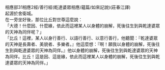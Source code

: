 相應部31相應2經/善行經(乾達婆眾相應/蘊篇/如來記說)(莊春江譯)  
起源於舍衛城。  
在一旁坐好後，那位比丘對世尊這麼說：  
「大德！什麼因、什麼緣，依此而這裡某人以身體的崩解，死後往生到與乾達婆眾的天神為同伴呢？」  
「比丘！這裡，某人以身行善行、以語行善行、以意行善行，他聽聞：『乾達婆眾的天神是長壽者、美貌者、多樂者。』他這麼想：『啊！願我以身體的崩解，死後往生到與乾達婆眾的天神為同伴。』他以身體的崩解，死後往生到與乾達婆眾的天神為同伴。比丘！這是因、這是緣，依此而這裡某人以身體的崩解，死後往生到與乾達婆眾的天神為同伴。」  
  
  
